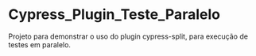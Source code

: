 # Cypress_Plugin_Teste_Paralelo
Projeto para demonstrar o uso do plugin cypress-split, para execução de testes em paralelo.
